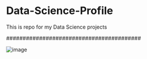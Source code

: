 # Data-Science-Profile
This is repo for my Data Science projects

#########################################


![image](https://user-images.githubusercontent.com/35790897/183459563-ab9da9b5-7f2c-488c-87ad-d4b3884d650b.png)

